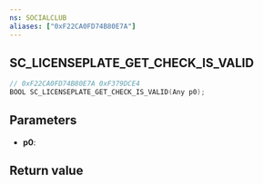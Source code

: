 ```yaml
---
ns: SOCIALCLUB
aliases: ["0xF22CA0FD74B80E7A"]
---
```

## SC_LICENSEPLATE_GET_CHECK_IS_VALID

```c
// 0xF22CA0FD74B80E7A 0xF379DCE4
BOOL SC_LICENSEPLATE_GET_CHECK_IS_VALID(Any p0);
```


## Parameters
* **p0**: 

## Return value
